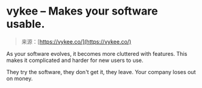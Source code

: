 <!--yml
category: 未分类
date: 2024-05-27 14:57:48
-->

# vykee – Makes your software usable.

> 来源：[https://vykee.co/](https://vykee.co/)

As your software evolves, it becomes more cluttered with features.
This makes it complicated and harder for new users to use.

They try the software, they don't get it, they leave.
Your company loses out on money.